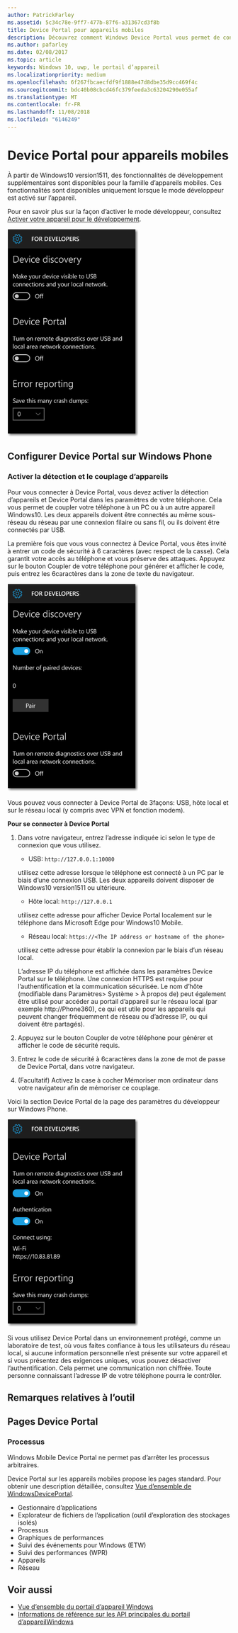 ```yaml
---
author: PatrickFarley
ms.assetid: 5c34c78e-9ff7-477b-87f6-a31367cd3f8b
title: Device Portal pour appareils mobiles
description: Découvrez comment Windows Device Portal vous permet de configurer et de gérer à distance votre appareil mobile.
ms.author: pafarley
ms.date: 02/08/2017
ms.topic: article
keywords: Windows 10, uwp, le portail d’appareil
ms.localizationpriority: medium
ms.openlocfilehash: 6f267fbcaecfdf9f1888e47d8dbe35d9cc469f4c
ms.sourcegitcommit: bdc40b08cbcd46fc379feeda3c63204290e055af
ms.translationtype: MT
ms.contentlocale: fr-FR
ms.lasthandoff: 11/08/2018
ms.locfileid: "6146249"
---
```

# <a name="device-portal-for-mobile"></a>Device Portal pour appareils mobiles

À partir de Windows10 version1511, des fonctionnalités de développement supplémentaires sont disponibles pour la famille d’appareils mobiles. Ces fonctionnalités sont disponibles uniquement lorsque le mode développeur est activé sur l’appareil.

Pour en savoir plus sur la façon d’activer le mode développeur, consultez [Activer votre appareil pour le développement](../get-started/enable-your-device-for-development.md).

![Paramètres de Device Portal](images/device-portal/mob-dev-mode-options.png)

## <a name="set-up-device-portal-on-windows-phone"></a>Configurer Device Portal sur Windows Phone

### <a name="turn-on-device-discovery-and-pairing"></a>Activer la détection et le couplage d’appareils

Pour vous connecter à Device Portal, vous devez activer la détection d’appareils et Device Portal dans les paramètres de votre téléphone. Cela vous permet de coupler votre téléphone à un PC ou à un autre appareil Windows10. Les deux appareils doivent être connectés au même sous-réseau du réseau par une connexion filaire ou sans fil, ou ils doivent être connectés par USB.

La première fois que vous vous connectez à Device Portal, vous êtes invité à entrer un code de sécurité à 6 caractères (avec respect de la casse). Cela garantit votre accès au téléphone et vous préserve des attaques. Appuyez sur le bouton Coupler de votre téléphone pour générer et afficher le code, puis entrez les 6caractères dans la zone de texte du navigateur.

![Paramètres de détection d’appareils en mode développeur](images/device-portal/mob-dev-mode-pairing.png)

Vous pouvez vous connecter à Device Portal de 3façons: USB, hôte local et sur le réseau local (y compris avec VPN et fonction modem).

**Pour se connecter à Device Portal**

1. Dans votre navigateur, entrez l’adresse indiquée ici selon le type de connexion que vous utilisez.

    - USB: `http://127.0.0.1:10080`

    utilisez cette adresse lorsque le téléphone est connecté à un PC par le biais d’une connexion USB. Les deux appareils doivent disposer de Windows10 version1511 ou ultérieure.
    
    - Hôte local: `http://127.0.0.1`

    utilisez cette adresse pour afficher Device Portal localement sur le téléphone dans Microsoft Edge pour Windows10 Mobile.
    
    - Réseau local: `https://<The IP address or hostname of the phone>`

    utilisez cette adresse pour établir la connexion par le biais d’un réseau local.

    L’adresse IP du téléphone est affichée dans les paramètres Device Portal sur le téléphone. Une connexion HTTPS est requise pour l’authentification et la communication sécurisée. Le nom d’hôte (modifiable dans Paramètres> Système > À propos de) peut également être utilisé pour accéder au portail d’appareil sur le réseau local (par exemple http://Phone360), ce qui est utile pour les appareils qui peuvent changer fréquemment de réseau ou d’adresse IP, ou qui doivent être partagés). 

2. Appuyez sur le bouton Coupler de votre téléphone pour générer et afficher le code de sécurité requis.

3. Entrez le code de sécurité à 6caractères dans la zone de mot de passe de Device Portal, dans votre navigateur.

4. (Facultatif) Activez la case à cocher Mémoriser mon ordinateur dans votre navigateur afin de mémoriser ce couplage.

Voici la section Device Portal de la page des paramètres du développeur sur Windows Phone.

![Paramètres de Device Portal](images/device-portal/mob-dev-mode-portal.png)

Si vous utilisez Device Portal dans un environnement protégé, comme un laboratoire de test, où vous faites confiance à tous les utilisateurs du réseau local, si aucune information personnelle n’est présente sur votre appareil et si vous présentez des exigences uniques, vous pouvez désactiver l’authentification. Cela permet une communication non chiffrée. Toute personne connaissant l’adresse IP de votre téléphone pourra le contrôler.

## <a name="tool-notes"></a>Remarques relatives à l’outil

## <a name="device-portal-pages"></a>Pages Device Portal
### <a name="processes"></a>Processus

Windows Mobile Device Portal ne permet pas d’arrêter les processus arbitraires. 

Device Portal sur les appareils mobiles propose les pages standard. Pour obtenir une description détaillée, consultez [Vue d’ensemble de WindowsDevicePortal](device-portal.md).

- Gestionnaire d’applications
- Explorateur de fichiers de l’application (outil d’exploration des stockages isolés)
- Processus
- Graphiques de performances
- Suivi des événements pour Windows (ETW)
- Suivi des performances (WPR) 
- Appareils
- Réseau

## <a name="see-also"></a>Voir aussi

* [Vue d’ensemble du portail d’appareil Windows](device-portal.md)
* [Informations de référence sur les API principales du portail d’appareilWindows](https://docs.microsoft.com/windows/uwp/debug-test-perf/device-portal-api-core)